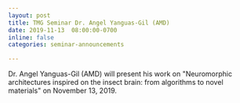 ```yaml
---
layout: post
title: TMG Seminar Dr. Angel Yanguas-Gil (AMD)
date: 2019-11-13  08:00:00-0700
inline: false
categories: seminar-announcements

---
```


Dr. Angel Yanguas-Gil (AMD) will present his work on "Neuromorphic architectures inspired on the insect brain: from algorithms to novel materials" on November 13, 2019. 

